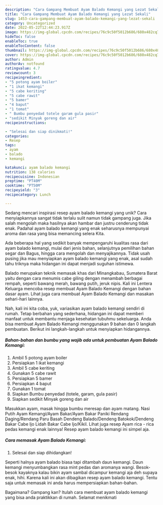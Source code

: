 ```yaml
---
description: "Cara Gampang Membuat Ayam Balado Kemangi yang Lezat Sekali"
title: "Cara Gampang Membuat Ayam Balado Kemangi yang Lezat Sekali"
slug: 1453-cara-gampang-membuat-ayam-balado-kemangi-yang-lezat-sekali
category: Uncategorized
date: 2022-05-22T12:44:23.917Z
image: https://img-global.cpcdn.com/recipes/76c9c50f5012b686/680x482cq70/ayam-balado-kemangi-foto-resep-utama.jpg
hideToc: false
enableToc: true
enableTocContent: false
thumbnail: https://img-global.cpcdn.com/recipes/76c9c50f5012b686/680x482cq70/ayam-balado-kemangi-foto-resep-utama.jpg
cover: https://img-global.cpcdn.com/recipes/76c9c50f5012b686/680x482cq70/ayam-balado-kemangi-foto-resep-utama.jpg
author: Admin
authorAv: notfound
ratingvalue: 4.7
reviewcount: 3
recipeingredient:
- "5 potong ayam boiler"
- "1 ikat kemangi"
- "5 cabe keriting"
- "5 cabe rawit"
- "5 bamer"
- "4 baput"
- "1 tomat"
- " Bumbu penyedad totele garam gula pasir"
- "sedikit Minyak goreng dan air"
recipeinstructions:

- "Selesai dan siap dinikmati!"
categories:
- Resep
tags:
- ayam
- balado
- kemangi

katakunci: ayam balado kemangi 
nutrition: 138 calories
recipecuisine: Indonesian
preptime: "PT40M"
cooktime: "PT50M"
recipeyield: "3"
recipecategory: Lunch

---
```





Sedang mencari inspirasi resep ayam balado kemangi yang unik? Cara menyiapkannya sangat tidak terlalu sulit namun tidak gampang juga. Jika salah mengolah maka hasilnya akan hambar dan justru cenderung tidak enak. Padahal ayam balado kemangi yang enak seharusnya mempunyai aroma dan rasa yang bisa memancing selera Kita.





Ada beberapa hal yang sedikit banyak mempengaruhi kualitas rasa dari ayam balado kemangi, mulai dari jenis bahan, selanjutnya pemilihan bahan segar dan Bagus, hingga cara mengolah dan menyajikannya. Tidak usah pusing jika mau menyiapkan ayam balado kemangi yang enak,      asal sudah tahu triknya maka hidangan ini dapat menjadi suguhan istimewa.














Balado merupakan teknik memasak khas dari Minangkabau, Sumatera Barat yaitu dengan cara menumis cabe giling dengan menambah berbagai rempah, seperti bawang merah, bawang putih, jeruk nipis. Kali ini Lentera Keluarga mencoba resep membuat Ayam Balado Kemangi dengan bahan dasar ayam. Lihat juga cara membuat Ayam Balado Kemangi dan masakan sehari-hari lainnya.






Nah, kali ini kita coba, yuk, variasikan ayam balado kemangi sendiri di rumah. Tetap berbahan yang sederhana, hidangan ini dapat memberi manfaat untuk membantu menjaga kesehatan tubuhmu sekeluarga. Anda bisa membuat Ayam Balado Kemangi menggunakan 9 bahan dan 0 langkah pembuatan. Berikut ini langkah-langkah untuk menyiapkan hidangannya.

<!--inarticleads1-->

##### Bahan-bahan dan bumbu yang wajib ada untuk pembuatan Ayam Balado Kemangi:

1. Ambil 5 potong ayam boiler
1. Persiapkan 1 ikat kemangi
1. Ambil 5 cabe keriting
1. Gunakan 5 cabe rawit
1. Persiapkan 5 bamer
1. Persiapkan 4 baput
1. Gunakan 1 tomat
1. Siapkan  Bumbu penyedad (totele, garam, gula pasir)
1. Siapkan sedikit Minyak goreng dan air


Masukkan ayam, masak hingga bumbu meresap dan ayam matang. Nasi Putih Ayam Kemangi/Ayam Bakar/Ayam Bakar Paniki Rendang Daging/Rendang Paru Basah Dendeng Balado/Dendeng Batokok/Dendeng Bakar Cabe Ijo Lidah Bakar Cabe Ijo/Kikil. Lihat juga resep Ayam rica - rica pedas kemangi enak lainnya! Resep ayam balado kemangi ini simpel aja. 

<!--inarticleads2-->

##### Cara memasak Ayam Balado Kemangi:


1. Selesai dan siap dihidangkan!

Seperti halnya ayam balado biasa tapi ditambah daun kemangi. Daun kemangi menyumbangkan rasa mint pedas dan aromanya wangi. Besok-besok kayaknya kalau bikin ayam sambal dicampur kemangi aja deh supaya enak, hihi. Karena kali ini akan dibagikan resep ayam balado kemangi. Tentu saja untuk memasak ini anda harus mempersiapkan bahan-bahan. 

Bagaimana? Gampang kan? Itulah cara membuat ayam balado kemangi yang bisa anda praktikkan di rumah. Selamat menikmati

